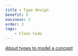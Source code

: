 ```yaml
---
title : Type design
benefit: 5
easiness: 2
order: 3
tags:
    - Clean Code
---
```


[About types to model a concept](https://youtu.be/632a-DMM5J0)